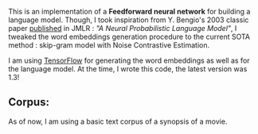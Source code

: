 This is an implementation of a **Feedforward neural network** for building a language model. Though, I took inspiration from Y. Bengio's 2003 classic paper [published](http://www.jmlr.org/papers/volume3/bengio03a/bengio03a.pdf)  in JMLR :  *"A Neural Probabilistic Language Model"*, I tweaked the word embeddings generation procedure to the current SOTA method : skip-gram model with Noise Contrastive Estimation.

I am using [TensorFlow](https://www.tensorflow.org/) for generating the word embeddings as well as for the language model. At the time, I wrote this code, the latest version was 1.3!
## Corpus:

As of now, I am using a basic text corpus of a synopsis of a movie.
